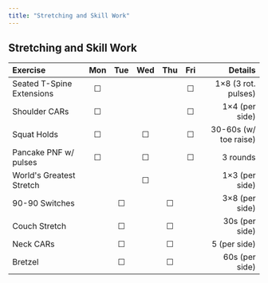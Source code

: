 ```yaml
---
title: "Stretching and Skill Work"
---
```


## Stretching and Skill Work

| Exercise                  | Mon | Tue | Wed | Thu | Fri | Details                   |
|:------------|:-:|:-:|:-:|:-:|:-:|----------:|
| Seated T-Spine Extensions | ☐   |     |     |     | ☐   | 1×8 (3 rot. pulses)       |
| Shoulder CARs             | ☐   |     |     |     | ☐   | 1×4 (per side)            |
| Squat Holds               | ☐   |     | ☐   |     | ☐   | 30-60s (w/ toe raise)     |
| Pancake PNF w/ pulses     | ☐   |     | ☐   |     | ☐   | 3 rounds                  |
| World's Greatest Stretch  |     |     | ☐   |     |     | 1×3 (per side)            |
| 90-90 Switches            |     | ☐   |     | ☐   |     | 3×8 (per side)            |
| Couch Stretch             |     | ☐   |     | ☐   |     | 30s (per side)            |
| Neck CARs                 |     | ☐   |     | ☐   |     | 5 (per side)              |
| Bretzel                   |     | ☐   |     | ☐   |     | 60s (per side)            |
